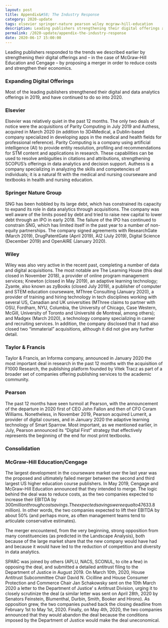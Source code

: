 ```yaml
---
layout: post
title: Appendix&#58; The Industry Response
category: 2020-update
tags: elsevier springer-nature pearson wiley mcgraw-hill-education
description: Leading publishers strengthening their digital offerings and – in the case of McGraw-Hill Education and Cengage – by proposing a merger in order to reduce costs and strengthen their economics.
permalink: /2020-update/appendix-the-industry-response
date: 2020-06-17 15:00:00
---
```


Leading publishers responded to the trends we described earlier by strengthening their digital offerings and – in the case of McGraw-Hill Education and Cengage – by proposing a merger in order to reduce costs and strengthen their economics.

### Expanding Digital Offerings

Most of the leading publishers strengthened their digital and data analytics offerings in 2019, and have continued to do so into 2020.

### Elsevier

Elsevier was relatively quiet in the past 12 months. The only two deals of notice were the acquisitions of Parity Computing in July 2019 and Authess, acquired in March 2020 (in addition to 3D4Medical, a Dublin-based company specialized in developing apps in the medical and health fields for professional reference). Parity Computing is a company using artificial intelligence (AI) to provide entity resolution, profiling and recommendations for STM content and applications in research. These capabilities can be used to resolve ambiguities in citations and attributions, strengthening SCOPUS’s offerings in data analytics and decision support. Authess is a company specializing in analyzing the skills and competencies of individuals; it is a natural fit with the medical and nursing courseware and textbooks in health and nursing education.

### Springer Nature Group

SNG has been hobbled by its large debt, which has constrained its capacity to expand its role in data analytics through acquisitions. The company was well aware of the limits posed by debt and tried to raise new capital to lower debt through an IPO in early 2018. The failure of the IPO has continued to constrain SNG, which has limited itself in the past year to a number of non-equity partnerships. The company signed agreements with ResearchGate (March 2019), DrugPatentGate (April 2019), AI2 (July 2019), Digital Science (December 2019) and OpenAIRE (January 2020).

### Wiley

Wiley was also very active in the recent past, completing a number of data and digital acquisitions. The most notable are The Learning House (this deal closed in November 2018), a provider of online program management services; Knewton (closed in May 2019), an adaptive learning technology; Zyante, also known as zyBooks (closed July 2019), a publisher of computer and STEM education courseware, MThree Consulting (January 2020), a provider of training and hiring technology in tech disciplines working with several US, Canadian and UK universities (MThree claims to partner with OSU, Fordham, NYU, Columbia, the University of Chicago, Case Western, McGill, University of Toronto and Université de Montreal, among others); and Madgex (March 2020), a technology company specializing in career and recruiting services. In addition, the company disclosed that it had also closed two “immaterial” acquisitions, although it did not give any further detail.

### Taylor & Francis

Taylor & Francis, an Informa company, announced in January 2020 the most important deal in research in the past 12 months with the acquisition of F1000 Research, the publishing platform founded by Vitek Tracz as part of a broader set of companies offering publishing services to the academic community.

### Pearson

The past 12 months have seen turmoil at Pearson, with the announcement of the departure in 2020 first of CEO John Fallon and then of CFO Coram Williams. Nonetheless, in November 2019, Pearson acquired Lumerit, a provider of digital courses, and in January 2020 the adaptive learning technology of Smart Sparrow. Most important, as we mentioned earlier, in July, Pearson announced its “Digital First” strategy that effectively represents the beginning of the end for most print textbooks.

### Consolidation

### McGraw-Hill Education/Cengage

The largest development in the courseware market over the last year was the proposed and ultimately failed merger between the second and third largest US higher education course publishers. In May 2019, Cengage and McGraw-Hill Education announced that they intended to merge. The logic behind the deal was to reduce costs, as the two companies expected to increase their EBITDA by $300 million through cost savings. The expected savings were equal to 47% of the last reported Adj. EBITDA of the two companies before the deal was announced ($633.8 million). In other words, the two companies expected to lift their EBITDA by about 50% (and perhaps more, as often management teams tend to articulate conservative estimates).

The merger encountered, from the very beginning, strong opposition from many constituencies (as predicted in the Landscape Analysis), both because of the large market share that the new company would have had and because it would have led to the reduction of competition and diversity in data analytics.

SPARC was joined by others (APLU, NACS, SCONUL, to cite a few) in opposing the deal, and submitted a detailed antitrust filing to the Department of Justice in August 2019. On March 10th, 2020, House Antitrust Subcommittee Chair David N. Cicilline and House Consumer Protection and Commerce Chair Jan Schakowsky sent on the 10th March 2020 a letter to the Department of Justice’ s Antitrust Division, urging it to closely scrutinize the deal (a similar letter was sent on April 28th, 2020 by Senators Feinstein, Blumenthal, Durbin, Smith, Booker and Hirono). As opposition grew, the two companies pushed back the closing deadline from February 1st to May 1st, 2020. Finally, on May 4th, 2020, the two companies announced that they would abandon the deal because the conditions imposed by the Department of Justice would make the deal uneconomical.
